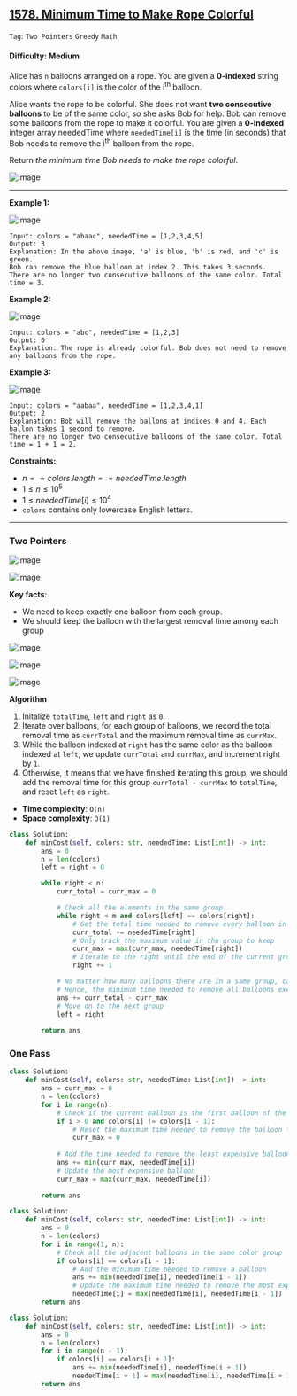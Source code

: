 ## [1578. Minimum Time to Make Rope Colorful](https://leetcode.com/problems/minimum-time-to-make-rope-colorful/)

```Tag```: ```Two Pointers``` ```Greedy``` ```Math```

#### Difficulty: Medium

Alice has ```n``` balloons arranged on a rope. You are given a __0-indexed__ string colors where ```colors[i]``` is the color of the i<sup>th</sup> balloon.

Alice wants the rope to be colorful. She does not want __two consecutive balloons__ to be of the same color, so she asks Bob for help. Bob can remove some balloons from the rope to make it colorful. You are given a __0-indexed__ integer array neededTime where ```neededTime[i]``` is the time (in seconds) that Bob needs to remove the i<sup>th</sup> balloon from the rope.

Return _the minimum time Bob needs to make the rope colorful_.

![image](https://github.com/quananhle/Python/assets/35042430/c91a5c75-dea5-4f10-8a80-96d42933efdc)

---

__Example 1:__

![image](https://assets.leetcode.com/uploads/2021/12/13/ballon1.jpg)
```
Input: colors = "abaac", neededTime = [1,2,3,4,5]
Output: 3
Explanation: In the above image, 'a' is blue, 'b' is red, and 'c' is green.
Bob can remove the blue balloon at index 2. This takes 3 seconds.
There are no longer two consecutive balloons of the same color. Total time = 3.
```

__Example 2:__

![image](https://assets.leetcode.com/uploads/2021/12/13/balloon2.jpg)
```
Input: colors = "abc", neededTime = [1,2,3]
Output: 0
Explanation: The rope is already colorful. Bob does not need to remove any balloons from the rope.
```

__Example 3:__

![image](https://assets.leetcode.com/uploads/2021/12/13/balloon3.jpg)
```
Input: colors = "aabaa", neededTime = [1,2,3,4,1]
Output: 2
Explanation: Bob will remove the ballons at indices 0 and 4. Each ballon takes 1 second to remove.
There are no longer two consecutive balloons of the same color. Total time = 1 + 1 = 2.
```

__Constraints:__

- $n == colors.length == neededTime.length$
- $1 \le n \le 10^5$
- $1 \le neededTime[i] \le 10^4$
- ```colors``` contains only lowercase English letters.

---

### Two Pointers

![image](https://github.com/quananhle/Python/assets/35042430/01d00a15-fa2c-4237-b2b6-b95c079d18a8)

![image](https://leetcode.com/problems/minimum-time-to-make-rope-colorful/Figures/1578/1578-p-3.png)

__Key facts__:

- We need to keep exactly one balloon from each group.
- We should keep the balloon with the largest removal time among each group

![image](https://github.com/quananhle/Python/assets/35042430/5920ee8d-5919-48ac-aeac-2cb3fe6ff146)

![image](https://github.com/quananhle/Python/assets/35042430/0154bfbe-c4aa-4919-aae2-3cbaace8bf5d)

![image](https://github.com/quananhle/Python/assets/35042430/b525691c-12e6-4b83-b485-fc79b6ace5e8)

__Algorithm__

1. Initalize ```totalTime```, ```left``` and ```right``` as ```0```.
2. Iterate over balloons, for each group of balloons, we record the total removal time as ```currTotal``` and the maximum removal time as ```currMax```.
3. While the balloon indexed at ```right``` has the same color as the balloon indexed at ```left```, we update ```currTotal``` and ```currMax```, and increment right by ```1```.
4. Otherwise, it means that we have finished iterating this group, we should add the removal time for this group ```currTotal - currMax``` to ```totalTime```, and reset ```left``` as ```right```.

- __Time complexity__: ```O(n)```
- __Space complexity__: ```O(1)```

```Python
class Solution:
    def minCost(self, colors: str, neededTime: List[int]) -> int:
        ans = 0
        n = len(colors)
        left = right = 0

        while right < n:
            curr_total = curr_max = 0

            # Check all the elements in the same group
            while right < m and colors[left] == colors[right]:
                # Get the total time needed to remove every balloon in the current group
                curr_total += neededTime[right]
                # Only track the maximum value in the group to keep
                curr_max = max(curr_max, neededTime[right])
                # Iterate to the right until the end of the current group
                right += 1

            # No matter how many balloons there are in a same group, can only have at most 1 balloon in each group => leave out the maximum one
            # Hence, the minimum time needed to remove all balloons except the most expensive one is (total - most expensive)
            ans += curr_total - curr_max
            # Move on to the next group
            left = right
        
        return ans
```

### One Pass

```Python
class Solution:
    def minCost(self, colors: str, neededTime: List[int]) -> int:
        ans = curr_max = 0
        n = len(colors)
        for i in range(n):
            # Check if the current balloon is the first balloon of the group
            if i > 0 and colors[i] != colors[i - 1]:
                # Reset the maximum time needed to remove the balloon for the new group
                curr_max = 0
            
            # Add the time needed to remove the least expensive balloons in the group
            ans += min(curr_max, neededTime[i])
            # Update the most expensive balloon
            curr_max = max(curr_max, neededTime[i])
        
        return ans
```

```Python
class Solution:
    def minCost(self, colors: str, neededTime: List[int]) -> int:
        ans = 0
        n = len(colors)
        for i in range(1, n):
            # Check all the adjacent balloons in the same color group
            if colors[i] == colors[i - 1]:
                # Add the minimum time needed to remove a balloon
                ans += min(neededTime[i], neededTime[i - 1])
                # Update the maximum time needed to remove the most expensive balloon so far
                neededTime[i] = max(neededTime[i], neededTime[i - 1])
        return ans
```

```Python
class Solution:
    def minCost(self, colors: str, neededTime: List[int]) -> int:
        ans = 0
        n = len(colors)
        for i in range(n - 1):
            if colors[i] == colors[i + 1]:
                ans += min(neededTime[i], neededTime[i + 1])
                neededTime[i + 1] = max(neededTime[i], neededTime[i + 1])
        return ans
```
